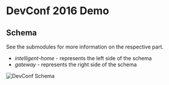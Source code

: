 # DevConf 2016 Demo

## Schema

See the submodules for more information on the respective part.

 * _intelligent-home_ - represents the left side of the schema
 * _gateway_ - represents the right side of the schema 

![DevConf Schema](https://raw.githubusercontent.com/px3/SilverWare-Demos/devel/demos/devconf-2016/devconf16.png)
